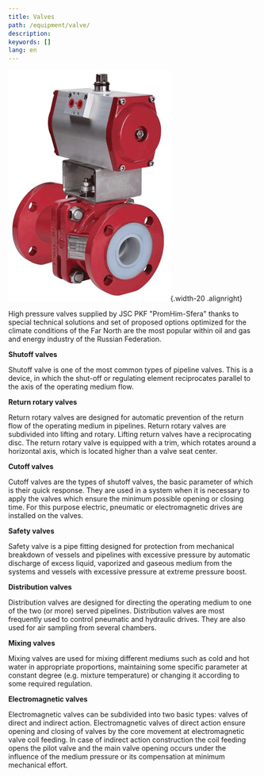 ```yaml
---
title: Valves
path: /equipment/valve/
description:
keywords: []
lang: en
---
```


![Valves](valve-01.jpg){.width-20 .alignright}

High pressure valves supplied by JSC PKF "PromHim-Sfera" thanks to
special technical solutions and set of proposed options optimized for
the climate conditions of the Far North are the most popular within oil
and gas and energy industry of the Russian Federation.

**Shutoff valves**

Shutoff valve is one of the most common types of pipeline valves. This
is a device, in which the shut-off or regulating element reciprocates
parallel to the axis of the operating medium flow.

**Return rotary valves**

Return rotary valves are designed for automatic prevention of the return
flow of the operating medium in pipelines. Return rotary valves are
subdivided into lifting and rotary. Lifting return valves have a
reciprocating disc. The return rotary valve is equipped with a trim,
which rotates around a horizontal axis, which is located higher than a
valve seat center.

**Cutoff valves**

Cutoff valves are the types of shutoff valves, the basic parameter of
which is their quick response. They are used in a system when it is
necessary to apply the valves which ensure the minimum possible opening
or closing time. For this purpose electric, pneumatic or electromagnetic
drives are installed on the valves.

**Safety valves**

Safety valve is a pipe fitting designed for protection from mechanical
breakdown of vessels and pipelines with excessive pressure by automatic
discharge of excess liquid, vaporized and gaseous medium from the
systems and vessels with excessive pressure at extreme pressure boost.

**Distribution valves**

Distribution valves are designed for directing the operating medium to
one of the two (or more) served pipelines. Distribution valves are most
frequently used to control pneumatic and hydraulic drives. They are also
used for air sampling from several chambers.

**Mixing valves**

Mixing valves are used for mixing different mediums such as cold and hot
water in appropriate proportions, maintaining some specific parameter at
constant degree (e.g. mixture temperature) or changing it according to
some required regulation.

**Electromagnetic valves**

Electromagnetic valves can be subdivided into two basic types: valves of
direct and indirect action. Electromagnetic valves of direct action
ensure opening and closing of valves by the core movement at
electromagnetic valve coil feeding. In case of indirect action
construction the coil feeding opens the pilot valve and the main valve
opening occurs under the influence of the medium pressure or its
compensation at minimum mechanical effort.

